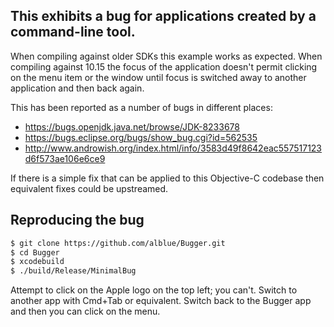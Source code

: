 This exhibits a bug for applications created by a command-line tool.
--------------------------------------------------------------------

When compiling against older SDKs this example works as expected.
When compiling against 10.15 the focus of the application doesn't
permit clicking on the menu item or the window until focus is switched
away to another application and then back again.

This has been reported as a number of bugs in different places:

* https://bugs.openjdk.java.net/browse/JDK-8233678
* https://bugs.eclipse.org/bugs/show_bug.cgi?id=562535
* http://www.androwish.org/index.html/info/3583d49f8642eac557517123d6f573ae106e6ce9

If there is a simple fix that can be applied to this Objective-C codebase
then equivalent fixes could be upstreamed.

Reproducing the bug
-------------------

```sh
$ git clone https://github.com/alblue/Bugger.git
$ cd Bugger
$ xcodebuild
$ ./build/Release/MinimalBug
```

Attempt to click on the Apple logo on the top left; you can't.
Switch to another app with Cmd+Tab or equivalent.
Switch back to the Bugger app and then you can click on the menu.

